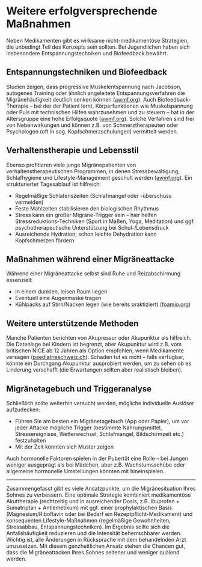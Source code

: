 # Weitere erfolgversprechende Maßnahmen

Neben Medikamenten gibt es wirksame nicht-medikamentöse Strategien, die unbedingt Teil des Konzepts sein sollten. Bei Jugendlichen haben sich insbesondere Entspannungstechniken und Biofeedback bewährt.

## Entspannungstechniken und Biofeedback

Studien zeigen, dass progressive Muskelentspannung nach Jacobson, autogenes Training oder ähnlich angeleitete Entspannungsverfahren die Migränehäufigkeit deutlich senken können ([awmf.org](awmf.org)). Auch Biofeedback-Therapie – bei der der Patient lernt, Körperfunktionen wie Muskelspannung oder Puls mit technischen Hilfen wahrzunehmen und zu steuern – hat in der Altersgruppe eine hohe Erfolgsquote ([awmf.org](awmf.org)). Solche Verfahren sind frei von Nebenwirkungen und können z.B. von Schmerztherapeuten oder Psychologen (oft in sog. Kopfschmerzschulungen) vermittelt werden.

## Verhaltenstherapie und Lebensstil

Ebenso profitieren viele junge Migränepatienten von verhaltenstherapeutischen Programmen, in denen Stressbewältigung, Schlafhygiene und Lifestyle-Management geschult werden ([awmf.org](awmf.org)). Ein strukturierter Tagesablauf ist hilfreich:

- Regelmäßige Schlafenszeiten (Schlafmangel oder -überschuss vermeiden)
- Feste Mahlzeiten stabilisieren den biologischen Rhythmus
- Stress kann ein großer Migräne-Trigger sein – hier helfen Stressreduktions-Techniken (Sport in Maßen, Yoga, Meditation) und ggf. psychotherapeutische Unterstützung bei Schul-/Lebensdruck
- Ausreichende Hydration; schon leichte Dehydration kann Kopfschmerzen fördern

## Maßnahmen während einer Migräneattacke

Während einer Migräneattacke selbst sind Ruhe und Reizabschirmung essenziell:

- In einem dunklen, leisen Raum liegen
- Eventuell eine Augenmaske tragen
- Kühlpacks auf Stirn/Nacken legen (wie bereits praktiziert) ([foamio.org](foamio.org))

## Weitere unterstützende Methoden

Manche Patienten berichten von Akupressur oder Akupunktur als hilfreich. Die Datenlage bei Kindern ist begrenzt, aber Akupunktur wird z.B. vom britischen NICE ab 12 Jahren als Option empfohlen, wenn Medikamente versagen ([paediatrieschweiz.ch](paediatrieschweiz.ch)). Schaden tut es nicht – falls verfügbar, könnte ein Durchgang Akupunktur ausprobiert werden, um zu sehen ob es Linderung verschafft (die Erwartungen sollten aber realistisch bleiben).

## Migränetagebuch und Triggeranalyse

Schließlich sollte weiterhin versucht werden, mögliche individuelle Auslöser aufzudecken:

- Führen Sie am besten ein Migränetagebuch (App oder Papier), um vor jeder Attacke mögliche Trigger (bestimmte Nahrungsmittel, Stressereignisse, Wetterwechsel, Schlafmangel, Bildschirmzeit etc.) festzuhalten
- Mit der Zeit könnten sich Muster zeigen

Auch hormonelle Faktoren spielen in der Pubertät eine Rolle – bei Jungen weniger ausgeprägt als bei Mädchen, aber z.B. Wachstumsschübe oder allgemeine hormonelle Umstellungen könnten mit hineinspielen.

---

Zusammengefasst gibt es viele Ansatzpunkte, um die Migränesituation Ihres Sohnes zu verbessern. Eine optimale Strategie kombiniert medikamentöse Akuttherapie (rechtzeitig und in ausreichender Dosis, z.B. Ibuprofen + Sumatriptan + Antiemetikum) mit ggf. einer prophylaktischen Basis (Magnesium/Riboflavin oder bei Bedarf ein Rezeptpflicht-Medikament) und konsequenten Lifestyle-Maßnahmen (regelmäßige Gewohnheiten, Stressabbau, Entspannungstechniken). Im Ergebnis sollte sich die Anfallshäufigkeit reduzieren und die Intensität beherrschbarer werden. Wichtig ist, alle Änderungen in Rücksprache mit dem behandelnden Arzt umzusetzen. Mit diesem ganzheitlichen Ansatz stehen die Chancen gut, dass die Migräneattacken Ihres Sohnes seltener und weniger quälend werden.
